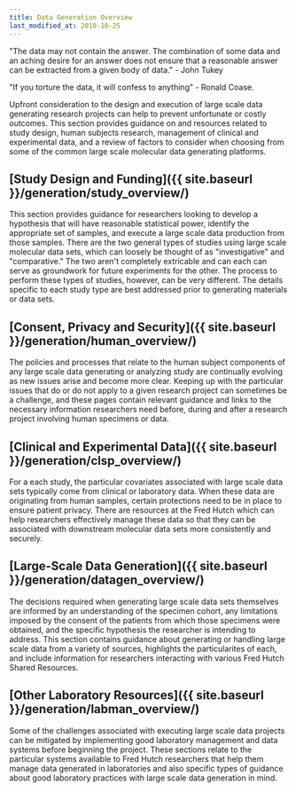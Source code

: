 ```yaml
---
title: Data Generation Overview
last_modified_at: 2018-10-25
---
```


"The data may not contain the answer. The combination of some data and an aching desire for an answer does not ensure that a reasonable answer can be extracted from a given body of data." - John Tukey  

"If you torture the data, it will confess to anything" - Ronald Coase.

Upfront consideration to the design and execution of large scale data generating research projects can help to prevent unfortunate or costly outcomes.  This section provides guidance on and resources related to study design, human subjects research, management of clinical and experimental data, and a review of factors to consider when choosing from some of the common large scale molecular data generating platforms.

## [Study Design and Funding]({{ site.baseurl }}/generation/study_overview/)
This section provides guidance for researchers looking to develop a hypothesis that will have reasonable statistical power, identify the appropriate set of samples, and execute a large scale data production from those samples.  There are the two general types of studies using large scale molecular data sets, which can loosely be thought of as "investigative" and "comparative."  The two aren't completely extricable and can each can serve as groundwork for future experiments for the other.  The process to perform these types of studies, however, can be very different.  The details specific to each study type are best addressed prior to generating materials or data sets.  


## [Consent, Privacy and Security]({{ site.baseurl }}/generation/human_overview/)
The policies and processes that relate to the human subject components of any large scale data generating or analyzing study are continually evolving as new issues arise and become more clear.  Keeping up with the particular issues that do or do not apply to a given research project can sometimes be a challenge, and these pages contain relevant guidance and links to the necessary information researchers need before, during and after a research project involving human specimens or data.  


## [Clinical and Experimental Data]({{ site.baseurl }}/generation/clsp_overview/)
For a each study, the particular covariates associated with large scale data sets typically come from clinical or laboratory data. When these data are originating from human samples, certain protections need to be in place to ensure patient privacy.  There are resources at the Fred Hutch which can help researchers effectively manage these data so that they can be associated with downstream molecular data sets more consistently and securely.  


## [Large-Scale Data Generation]({{ site.baseurl }}/generation/datagen_overview/)
The decisions required when generating large scale data sets themselves are informed by an understanding of the specimen cohort, any limitations imposed by the consent of the patients from which those specimens were obtained, and the specific hypothesis the researcher is intending to address.  This section contains guidance about generating or handling large scale data from a variety of sources, highlights the particularites of each, and include information for researchers interacting with various Fred Hutch Shared Resources.  


## [Other Laboratory Resources]({{ site.baseurl }}/generation/labman_overview/)
Some of the challenges associated with executing large scale data projects can be mitigated by implementing good laboratory management and data systems before beginning the project.  These sections relate to the particular systems available to Fred Hutch researchers that help them manage data generated in laboratories and also specific types of guidance about good laboratory practices with large scale data generation in mind.
